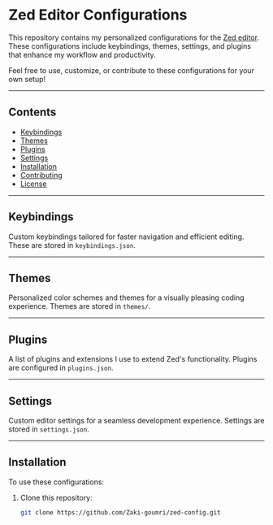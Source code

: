 # Zed Editor Configurations

This repository contains my personalized configurations for the [Zed editor](https://zed.dev/). These configurations include keybindings, themes, settings, and plugins that enhance my workflow and productivity.

Feel free to use, customize, or contribute to these configurations for your own setup!

---

## **Contents**
- [Keybindings](#keybindings)
- [Themes](#themes)
- [Plugins](#plugins)
- [Settings](#settings)
- [Installation](#installation)
- [Contributing](#contributing)
- [License](#license)

---

## **Keybindings**
Custom keybindings tailored for faster navigation and efficient editing. These are stored in `keybindings.json`.

---

## **Themes**
Personalized color schemes and themes for a visually pleasing coding experience. Themes are stored in `themes/`.

---

## **Plugins**
A list of plugins and extensions I use to extend Zed's functionality. Plugins are configured in `plugins.json`.

---

## **Settings**
Custom editor settings for a seamless development experience. Settings are stored in `settings.json`.

---

## **Installation**
To use these configurations:

1. Clone this repository:
   ```bash
   git clone https://github.com/Zaki-goumri/zed-config.git
